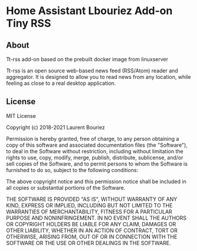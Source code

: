 # Home Assistant Lbouriez Add-on Tiny RSS

## About

Tt-rss add-on based on the prebuilt docker image from linuxserver

Tt-rss is an open source web-based news feed (RSS/Atom) reader and aggregator.
It is designed to allow you to read news from any location,
while feeling as close to a real desktop application.

## License

MIT License

Copyright (c) 2018-2021 Laurent Bouriez

Permission is hereby granted, free of charge, to any person obtaining a copy
of this software and associated documentation files (the "Software"), to deal
in the Software without restriction, including without limitation the rights
to use, copy, modify, merge, publish, distribute, sublicense, and/or sell
copies of the Software, and to permit persons to whom the Software is
furnished to do so, subject to the following conditions:

The above copyright notice and this permission notice shall be included in all
copies or substantial portions of the Software.

THE SOFTWARE IS PROVIDED "AS IS", WITHOUT WARRANTY OF ANY KIND, EXPRESS OR
IMPLIED, INCLUDING BUT NOT LIMITED TO THE WARRANTIES OF MERCHANTABILITY,
FITNESS FOR A PARTICULAR PURPOSE AND NONINFRINGEMENT. IN NO EVENT SHALL THE
AUTHORS OR COPYRIGHT HOLDERS BE LIABLE FOR ANY CLAIM, DAMAGES OR OTHER
LIABILITY, WHETHER IN AN ACTION OF CONTRACT, TORT OR OTHERWISE, ARISING FROM,
OUT OF OR IN CONNECTION WITH THE SOFTWARE OR THE USE OR OTHER DEALINGS IN THE
SOFTWARE.
